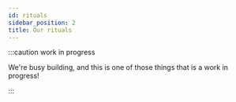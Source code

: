 ```yaml
---
id: rituals
sidebar_position: 2
title: Our rituals
---
```


:::caution work in progress

We're busy building, and this is one of those things that is a work in progress!

:::